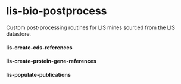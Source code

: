 # lis-bio-postprocess
Custom post-processing routines for LIS mines sourced from the LIS datastore.

#### lis-create-cds-references

#### lis-create-protein-gene-references

#### lis-populate-publications
